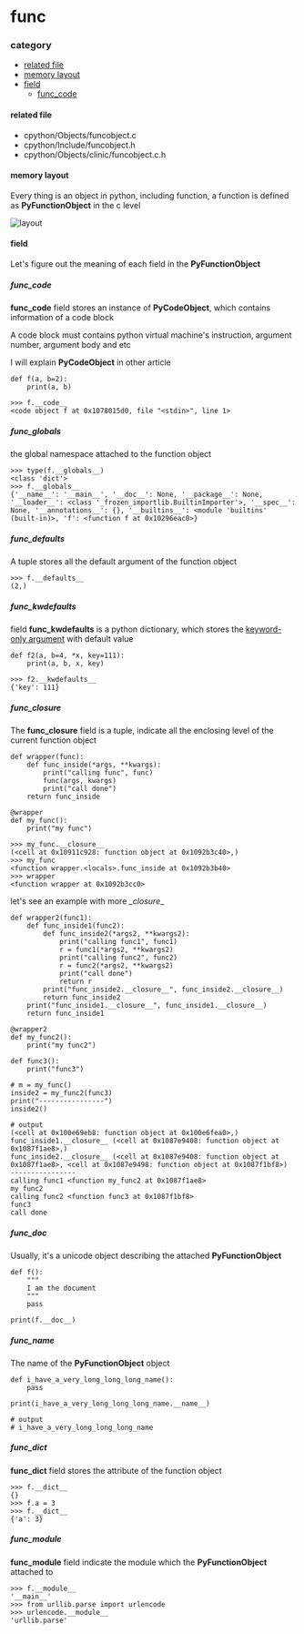 # func

### category

* [related file](#related-file)
* [memory layout](#memory-layout)
* [field](#field)
	* [func_code](#func_code)


#### related file
* cpython/Objects/funcobject.c
* cpython/Include/funcobject.h
* cpython/Objects/clinic/funcobject.c.h

#### memory layout

Every thing is an object in python, including function, a function is defined as **PyFunctionObject** in the c level

![layout](https://github.com/zpoint/Cpython-Internals/blob/master/BasicObject/func/layout.png)

#### field

Let's figure out the meaning of each field in the **PyFunctionObject**

##### func_code

**func_code** field stores an instance of **PyCodeObject**, which contains information of a code block

A code block must contains python virtual machine's instruction, argument number, argument
body and etc

I will explain **PyCodeObject** in other article

	def f(a, b=2):
    	print(a, b)

	>>> f.__code__
	<code object f at 0x1078015d0, file "<stdin>", line 1>

##### func_globals

the global namespace attached to the function object

	>>> type(f.__globals__)
	<class 'dict'>
    >>> f.__globals__
    {'__name__': '__main__', '__doc__': None, '__package__': None, '__loader__': <class '_frozen_importlib.BuiltinImporter'>, '__spec__': None, '__annotations__': {}, '__builtins__': <module 'builtins' (built-in)>, 'f': <function f at 0x10296eac0>}

##### func_defaults

A tuple stores all the default argument of the function object

	>>> f.__defaults__
	(2,)

##### func_kwdefaults

field **func_kwdefaults** is a python dictionary, which stores the [keyword-only argument](https://www.python.org/dev/peps/pep-3102/) with default value

    def f2(a, b=4, *x, key=111):
        print(a, b, x, key)

    >>> f2.__kwdefaults__
    {'key': 111}

##### func_closure

The **func_closure** field is a tuple, indicate all the enclosing level of the current function object

    def wrapper(func):
        def func_inside(*args, **kwargs):
            print("calling func", func)
            func(args, kwargs)
            print("call done")
        return func_inside

    @wrapper
    def my_func():
        print("my func")

	>>> my_func.__closure__
	(<cell at 0x10911c928: function object at 0x1092b3c40>,)
    >>> my_func
    <function wrapper.<locals>.func_inside at 0x1092b3b40>
    >>> wrapper
    <function wrapper at 0x1092b3cc0>

let's see an example with more _\_closure_\_


    def wrapper2(func1):
        def func_inside1(func2):
            def func_inside2(*args2, **kwargs2):
                print("calling func1", func1)
                r = func1(*args2, **kwargs2)
                print("calling func2", func2)
                r = func2(*args2, **kwargs2)
                print("call done")
                return r
            print("func_inside2.__closure__", func_inside2.__closure__)
            return func_inside2
        print("func_inside1.__closure__", func_inside1.__closure__)
        return func_inside1

    @wrapper2
    def my_func2():
        print("my func2")

    def func3():
        print("func3")

    # m = my_func()
    inside2 = my_func2(func3)
    print("----------------")
    inside2()

    # output
    (<cell at 0x100e69eb8: function object at 0x100e6fea0>,)
    func_inside1.__closure__ (<cell at 0x1087e9408: function object at 0x1087f1ae8>,)
    func_inside2.__closure__ (<cell at 0x1087e9408: function object at 0x1087f1ae8>, <cell at 0x1087e9498: function object at 0x1087f1bf8>)
    ----------------
    calling func1 <function my_func2 at 0x1087f1ae8>
    my func2
    calling func2 <function func3 at 0x1087f1bf8>
    func3
    call done


##### func_doc

Usually, it's a unicode object describing the attached **PyFunctionObject**

    def f():
        """
        I am the document
        """
        pass

    print(f.__doc__)

##### func_name

The name of the **PyFunctionObject** object

    def i_have_a_very_long_long_long_name():
        pass

    print(i_have_a_very_long_long_long_name.__name__)

	# output
    # i_have_a_very_long_long_long_name

##### func_dict

**func_dict** field stores the attribute of the function object

	>>> f.__dict__
	{}
    >>> f.a = 3
    >>> f.__dict__
    {'a': 3}

##### func_module

**func_module** field indicate the module which the **PyFunctionObject** attached to

	>>> f.__module__
	'__main__'
    >>> from urllib.parse import urlencode
    >>> urlencode.__module__
    'urllib.parse'


